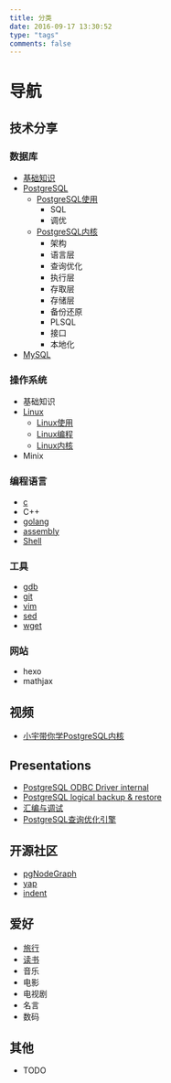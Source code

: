 ```yaml
---
title: 分类
date: 2016-09-17 13:30:52
type: "tags"
comments: false
---
```





导航
==========

技术分享
----------
### 数据库
- [基础知识](http://shenyu.wiki/tags/%E6%95%B0%E6%8D%AE%E5%BA%93/)
- [PostgreSQL](http://shenyu.wiki/tags/PostgreSQL/)
    - [PostgreSQL使用](http://shenyu.wiki/tags/PostgreSQL/)
        - SQL
        - 调优
    - [PostgreSQL内核](http://shenyu.wiki/tags/PostgreSQL/)
        - 架构
        - 语言层
        - 查询优化
        - 执行层
        - 存取层
        - 存储层
        - 备份还原
        - PLSQL
        - 接口
        - 本地化
- [MySQL](http://shenyu.wiki/tags/mysql/)

### 操作系统
- 基础知识
- [Linux](http://shenyu.wiki/tags/Linux/)
    - [Linux使用]()
    - [Linux编程]()
    - [Linux内核]()
- Minix

### 编程语言
- [c](http://shenyu.wiki/tags/c/)
- C++
- [golang](http://shenyu.wiki/tags/golang/)
- [assembly](http://shenyu.wiki/tags/assembly/)
- [Shell](http://shenyu.wiki/tags/shell/)
### 工具
- [gdb](http://shenyu.wiki/tags/gdb/)
- [git](http://shenyu.wiki/tags/git/)
- [vim](http://shenyu.wiki/tags/vim/)
- [sed](http://shenyu.wiki/tags/sed/)
- [wget]()
### 网站
- hexo
- mathjax

视频
-----------
- [小宇带你学PostgreSQL内核](http://shenyu.wiki/categories/%E5%B0%8F%E5%AE%87%E5%B8%A6%E4%BD%A0%E5%AD%A6PostgreSQL%E5%86%85%E6%A0%B8/)


Presentations
-----------
- [PostgreSQL ODBC Driver internal](http://shenyu.wiki/2016/11/09/PostgreSQL-ODBC-driver-internal/)
- [PostgreSQL logical backup & restore]()
- [汇编与调试]()
- [PostgreSQL查询优化引擎](http://shenyu.wiki/2016/11/21/%E6%B7%B1%E5%85%A5%E7%90%86%E8%A7%A3PostgreSQL%E6%9F%A5%E8%AF%A2%E4%BC%98%E5%8C%96%E5%BC%95%E6%93%8E/)

开源社区
-----------
- [pgNodeGraph](https://github.com/shenyuflying/pgNodeGraph)
- [yap](https://github.com/shenyuflying/yap)
- [indent](https://github.com/shenyuflying/indent)


爱好
-----------
- [旅行](http://shenyu.wiki/tags/%E6%97%85%E8%A1%8C/)
- [读书](http://shenyu.wiki/tags/%E8%AF%BB%E4%B9%A6/)
- 音乐
- 电影
- 电视剧
- 名言
- 数码


其他
-----------
- TODO

